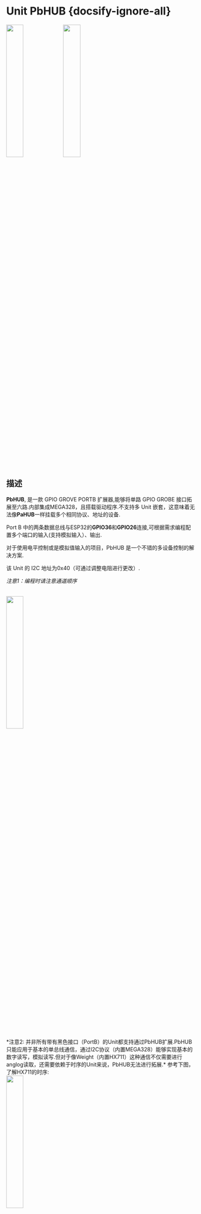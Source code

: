 # Unit PbHUB {docsify-ignore-all}


<img src="assets/img/product_pics/unit/pbhub/pbhub_p1.jpg" width="30%" height="30%"><img src="assets/img/product_pics/unit/pbhub/pbhub_p2.png" width="30%" height="30%">





## 描述

**PbHUB**, 是一款 GPIO GROVE PORTB 扩展器,能够将单路 GPIO GROBE 接口拓展至六路.内部集成MEGA328，且搭载驱动程序.不支持多 Unit 嵌套，这意味着无法像**PaHUB**一样挂载多个相同协议、地址的设备.

Port B 中的两条数据总线与ESP32的**GPIO36**和**GPIO26**连接,可根据需求编程配置多个端口的输入(支持模拟输入）、输出. 

对于使用电平控制或是模拟值输入的项目，PbHUB 是一个不错的多设备控制的解决方案.

该 Unit 的 I2C 地址为0x40（可通过调整电阻进行更改）.

*注意1：编程时请注意通道顺序*


<br>
<img src="assets/img/product_pics/unit/pbhub/pbhub_p3.jpg" width="30%" height="30%">
<br>
*注意2: 并非所有带有黑色接口（PortB）的Unit都支持通过PbHUB扩展.PbHUB只能应用于基本的单总线通信，通过I2C协议（内置MEGA328）能够实现基本的数字读写，模拟读写.但对于像Weight（内置HX711）这种通信不仅需要进行anglog读取，还需要依赖于时序的Unit来说，PbHUB无法进行拓展.*
参考下图，了解HX711的时序:
<br>
<img src="assets/img/product_pics/unit/pbhub/unit_pbhub_notice_01.jpg" width="30%" height="30%">

## 产品特性

- GPIO GROVE PORTB 拓展
- 2x LEGO 兼容孔
- 1-6 拓展


### 套件清单

- 1x PbHUB Unit
- 1x Grove 线

## EasyLoader

<img src="https://m5stack.oss-cn-shenzhen.aliyuncs.com/image/EasyLoader_logo.png" width="100px" style="margin-top:20px">

<a href="https://m5stack.oss-cn-shenzhen.aliyuncs.com/EasyLoader/Unit/EasyLoader_PbHUB.exe"><button type="button" class="btn btn-primary">点击下载EasyLoader</button></a>

>1.EasyLoader是一个简洁快速的程序烧录器，每一个产品页面里的EasyLoader都提供了一个与产品相关的案例程序，通过简单步骤将其烧录至主控，能够进行一系列的功能验证.

>2.下载软件后，双击运行应用程序，将M5设备通过数据线连接至电脑,选择端口参数，点击 **"Burn"** 即可开始烧录.(**为M5StickC烧录时，请将波特率设置在750000或115200**)

?>3.目前EasyLoader仅适用于Windows操作系统、兼容M5体系采用ESP32作为控制核心的主机.在为M5Core烧录前需要安装CP210X驱动程序（使用M5StickC作为控制器的则无需安装）[点击此处查看驱动安装教程](zh_CN/related_documents/M5Burner#安装串口驱动)


## 原理图

<img src="assets/img/product_pics/unit/pbhub/pbhub_sch.jpg">

## 管脚映射

**Mega328 ISP**下载接口Pin脚定义

<img src="assets\img\product_pics\app\mega328_isp.png" width="30%" height="30%">


### 驱动协议

## 案例程序

- 测试程序 - **[PbHUB](https://github.com/m5stack/M5Stack/tree/master/examples/Unit/PbHUB)**
- 通讯协议 - I2C     
- I2C地址 - 0x61
- Set oneLED Color : LED 地址(2bytes) + RGB 值(3bytes)
- Set moreLED Color : LED 起始地址(2bytes) + LED 结束地址(2bytes) + RGB 值(3bytes)

*点击此处查看UIFLOW [here](https://github.com/m5stack/M5-ProductExampleCodes/tree/master/Unit/PbHUB/UIFlow)*

<img src="assets/img/product_pics/unit/pbhub/pbhub.png">

<table>
    <tr>
        <td>state</td><td>IO0 Digital Write</td><td>IO1 Digital Write</td><td>IO0 Analog Write</td><td>IO1 Analog Write</td><td>IO0 Digital Read</td><td>IO1 Digital Read</td><td>IO0 Analog Read</td><td>reserve</td><td>Set RGB LED Num</td><td>Set oneLED Color*</td><td>Set moreLED Color*</td><td>Set Brightness</td>
    </tr>
    <tr>
        <td>r/w</td></td></td><td>w</td><td>w</td><td>w</td><td>w</td><td>r</td><td>r</td><td>r</td><td>r</td><td>w</td><td>w</td><td>w</td><td>w</td></tr>
    <tr>
        <td>data length (Byte)</td><td>1</td><td>1</td><td>1</td><td>1</td><td>1</td><td>1</td><td>2</td><td>/</td><td>2</td><td>5</td><td>7</td><td>1</td>
    </tr>
    <tr>
        <td>ch0 cmd</td></td><td>40</td><td>41</td><td>42</td><td>43</td><td>44</td><td>45</td><td>46</td><td>47</td><td>48</td><td>49</td><td>4A</td><td>4B</td>
    </tr>
    <tr>
        <td>ch1 cmd</td></td><td>50</td><td>51</td><td>52</td><td>53</td><td>54</td><td>55</td><td>56</td><td>57</td><td>58</td><td>59</td><td>5A</td><td>5B</td>
    </tr>
    <tr>
        <td>ch2 cmd</td></td><td>60</td><td>61</td><td>62</td><td>63</td><td>64</td><td>65</td><td>46</td><td>67</td><td>68</td><td>69</td><td>6A</td><td>6B</td>
    </tr>
    <tr>
       <td>ch3 cmd</td></td><td>70</td><td>71</td><td>72</td><td>73</td><td>74</td><td>75</td><td>76</td><td>77</td><td>78</td><td>79</td><td>7A</td><td>7B</td>
    </tr>
    <tr>
        <td>ch4 cmd</td></td><td>80</td><td>81</td><td>82</td><td>83</td><td>84</td><td>85</td><td>86</td><td>87</td><td>88</td><td>89</td><td>8A</td><td>8B</td>
    </tr>
    <tr>
       <td>ch5 cmd</td></td><td>A0</td><td>A1</td><td>A2</td><td>A3</td><td>A4</td><td>A5</td><td>A6</td><td>A7</td><td>A8</td><td>A9</td><td>AA</td><td>AB</td>
    </tr>

</table>

<script>

   var purchase_link = 'https://m5stack.com/collections/m5-unit/products/pb-hub';

   anchor_search(purchase_link);
   scrollFunc();

</script>